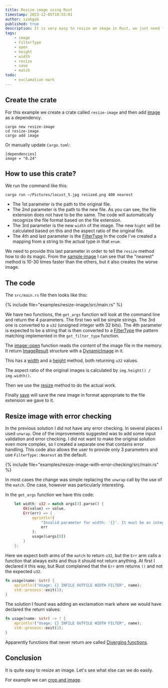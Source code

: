 ```yaml
---
title: Resize image using Rust
timestamp: 2023-12-05T10:55:01
author: szabgab
published: true
description: It is very easy to resize an image in Rust, we just need to decide on the sampling filter and the new size.
tags:
    - image
    - FilterType
    - open
    - height
    - width
    - resize
    - save
    - match
todo:
    - exclamation mark
---
```



## Create the crate

For this example we create a crate called `resize-image` and then add [image](https://crates.io/crates/image) as a dependency.

```
cargo new resize-image
cd resize-image
cargo add image
```

Or manually update `Cargo.toml`:

```
[dependencies]
image = "0.24"
```

## How to use this crate?

We run the command like this:

```
cargo run ~/Pictures/locust_5.jpg resized.png 400 nearest
```

* The 1st parameter is the path to the original file.
* The 2nd parameter is the path to the new file. As you can see, the file extension does not have to be the same. The code will automatically recognize the file format based on the file extension.
* The 3rd parameter is the new `width` of the image. The new `hight` will be calculated based on this and the aspect ratio of the original file.
* The 4th and last parameter is the [FilterType](https://docs.rs/image/latest/image/imageops/enum.FilterType.html) In the code I've created a mapping from a string to the actual type in that `enum`.

We need to provide this last parameter in order to tell the `resize` method how to do its magic. From the [sample image](https://docs.rs/image/latest/image/imageops/enum.FilterType.html)
I can see that the "nearest" method is 10-30 times faster than the others, but it also creates the worse image.

## The code

The `src/main.rs` file then looks like this:

{% include file="examples/resize-image/src/main.rs" %}

We have two functions, the `get_args` function will look at the command line and return the 4 parameters. The first two will be simple strings.
The 3rd one is converted to a `u32` (unsigned integer with 32 bits). The 4th parameter is expected to be a string that is then converted
to a [FilterType](https://docs.rs/image/latest/image/imageops/enum.FilterType.html) the pattern matching implemented in the `get_filter_type` function.

The [image::open](https://docs.rs/image/latest/image/fn.open.html) function reads the content of the image file in the memory. It return
[ImageResult](https://docs.rs/image/latest/image/error/type.ImageResult.html) structure with a [DynamicImage](https://docs.rs/image/latest/image/enum.DynamicImage.html)
in it.

This has a [width](https://docs.rs/image/latest/image/enum.DynamicImage.html#method.width) and a [height](https://docs.rs/image/latest/image/enum.DynamicImage.html#method.height)
method, both returning `u32` values.


The aspect ratio of the original images is calculated by `img.height() / img.width()`.

Then we use the [resize](https://docs.rs/image/latest/image/enum.DynamicImage.html#method.resize) method to do the actual work.

Finally [save](https://docs.rs/image/latest/image/enum.DynamicImage.html#method.save) will save the new image in format appropriate to the file extension we gave to it.

## Resize image with error checking

In the previous solution I did not have any error checking. In several places I used `unwrap`. One of the improvements suggested was to add some input validation and error checking.
I did not want to make the original solution even more complex, so I created a separate one that contains error handling.
This code also allows the user to provide only 3 parameters and use `FilterType::Nearest` as the default.

{% include file="examples/resize-image-with-error-checking/src/main.rs" %}

In most cases the change was simple replacing the `unwrap` call by the use of the `match`. One case, however was particularly interesting.

In the `get_args` function we have this code:

```rust
    let width: u32 = match args[3].parse() {
        Ok(value) => value,
        Err(err) => {
            eprintln!(
                "Invalid parameter for width: '{}'. It must be an integer",
                err
            );
            usage(&args[0])
        }
    };
```

Here we expect both arms of the `match` to return `u32`, but the `Err` arm calls a function that always exits and thus it should not return anything.
At first I declared it this way, but Rust complained that the `Err` arm returns `()` and not the expected `u32`.

```rust
fn usage(name: &str) {
    eprintln!("Usage: {} INFILE OUTFILE WIDTH FILTER", name);
    std::process::exit(1);
}
```

The solution I found was adding an exclamation mark where we would have declared the return values:

```rust
fn usage(name: &str) -> ! {
    eprintln!("Usage: {} INFILE OUTFILE WIDTH FILTER", name);
    std::process::exit(1);
}
```

Apparently functions that never return are called [Diverging functions](/diverging-functions).

## Conclusion

It is quite easy to resize an image. Let's see what else can we do easily.

For example we can [crop and image](/crop-image).

